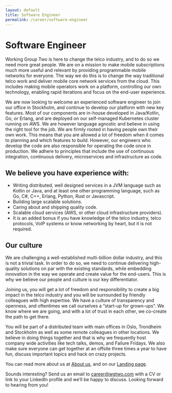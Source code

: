 ```yaml
---
layout: default
title: Software Engineer 
permalink: /career/software-engineer
---
```


# Software Engineer

Working Group Two is here to change the telco industry, and to do so we need more great people. We are on a mission to make mobile subscriptions much more useful and relevant by providing programmable mobile networks for everyone. The way we do this is to change the way traditional telco work and deliver mobile core network services from the cloud. This includes making mobile operators work on a platform, controlling our own technology, enabling rapid iterations and focus on the end-user experience. 

We are now looking to welcome an experienced software engineer to join our office in Stockholm, and continue to develop our platform with new key features.
Most of our components are in-house developed in Java/Kotlin, Go, or Erlang, and are deployed on our self-managed Kubernetes cluster running on AWS. We are however language agnostic and believe in using the right tool for the job. 
We are firmly rooted in having people own their own work. This means that you are allowed a lot of freedom when it comes to planning and which features to build. However, our engineers who develop the code are also responsible for operating the code once in production. We adhere to principles that include the use of continuous integration, continuous delivery, microservices and infrastructure as code. 

## We believe you have experience with: 

* Writing distributed, well designed services in a JVM language such as Kotlin or Java, and at least one other programming language, such as Go, C#, C++, Erlang, Python, Rust or Javascript.
* Building large scalable solutions. 
* Caring about and shipping quality code.
* Scalable cloud services (AWS, or other cloud infrastructure providers). 
* It is an added bonus if you have knowledge of the telco industry, telco protocols, VoIP systems or know networking by heart, but it is not required.

## Our culture 
We are challenging a well-established multi-billion dollar industry, and this is not a trivial task.  In order to do so, we need to continue delivering high-quality solutions on par with the existing standards, while embedding innovation in the way we operate and create value for the end-users. This is why we believe our people and culture is our key differentiator. 

Joining us, you will get a lot of freedom and responsibility to create a big impact in the telco industry and you will be surrounded by friendly colleagues with high expertise. We have a culture of transparency and openness, and oftentimes we call ourselves a “start-up for grown-ups”. We know where we are going, and with a lot of trust in each other, we co-create the path to get there. 

You will be part of a distributed team with main offices in Oslo, Trondheim and Stockholm as well as some remote colleagues in other locations. We believe in doing things together and that is why we frequently host company wide activities like tech talks, demos, and Failure Fridays. We also make sure everyone can get together at an offsite three times a year to have fun, discuss important topics and hack on crazy projects.

You can read more about us at [About us](/about), and on our [Landing page](/).

Sounds interesting? Send us an email to career@wgtwo.com with a CV or link to your LinkedIn profile and we’ll be happy to discuss. Looking forward to hearing from you! 
